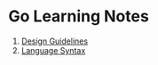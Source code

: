 # Go Learning Notes

1. [Design Guidelines](design_guidelines.md)
1. [Language Syntax](language_syntax.md)
